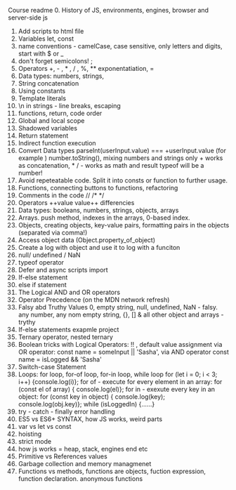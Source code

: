 Course readme
0. History of JS, environments, engines, browser and server-side js
1. Add scripts to html file
2. Variables let, const
3. name conventions - camelCase, case sensitive, only letters and digits, start with $ or _
4. don't forget semicolons! ;
5. Operators +, - , * , / , %, ** exponentatiation, =
6. Data types: numbers, strings, 
7. String concatenation
8. Using constants
9. Template literals
10. \n in strings - line breaks, escaping
11. functions, return, code order
12. Global and local scope
13. Shadowed variables
14. Return statement
15. Indirect function execution
16. Convert Data types parseInt(userInput.value) === +userInput.value (for example )
number.toString(), mixing numbers and strings only + works as concatenation, * / - works as math and result typeof will be a number!
17. Avoid repeteatable code. Split it into consts or function to further usage.
18. Functions, connecting buttons to functions, refactoring
19. Comments in the code //  /*  */ 
20. Operators ++value  value++ differencies 
21. Data types: booleans, numbers, strings, objects, arrays
22. Arrays. push method, indexes in the arrays, 0-based index.
23. Objects, creating objects, key-value pairs, formatting pairs in the objects (separated via comma!)
24. Access object data (Object.property_of_object)
25. Create a log with object and use it to log with a funciton
26. null/ undefined / NaN
27. typeof operator 
28. Defer and async scripts import
29. If-else statement
30. else if statement
31. The Logical AND and OR operators
32. Operator Precedence (on the MDN network refresh)
33. Falsy abd Truthy Values 0, empty string, null, undefined, NaN - falsy. any number, any nom empty string, {}, [] & all other object and arrays - trythy
34. If-else statements exapmle project
35. Ternary operator, nested ternary
36. Boolean tricks with Logical Operators: !! , default value assignment via OR operator: const name = someInput || 'Sasha', via AND operator 
const name = isLogged && 'Sasha'
37. Switch-case Statement
38. Loops: for loop, for-of loop, for-in loop, while loop
    for (let i = 0; i < 3; i++) {console.log(i)};
    for of - execute for every element in an array: for (const el of array) { console.log(el)};
    for in - exexute every key in an object: for (const key in object) { console.log(key); console.log(obj.key)};
    while (isLoggedIn) {......}
39. try - catch - finally  error handling
40. ES5 vs ES6+ SYNTAX, how JS works, weird parts
41. var vs let vs const
42. hoisting
43. strict mode
44. how js works = heap, stack, engines end etc
45. Primitive vs References values
46. Garbage collection and memory managmenet 
47. Functions vs methods, functions are objects, fuction expression, function declaration. anonymous functions